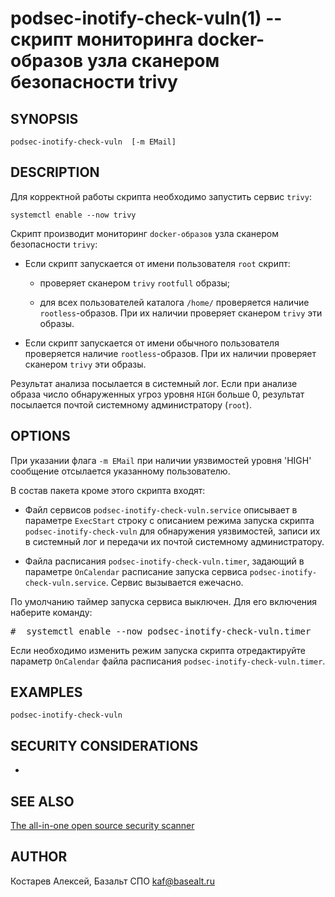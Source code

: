 podsec-inotify-check-vuln(1) -- скрипт мониторинга docker-образов узла сканером безопасности trivy
================================

## SYNOPSIS

`podsec-inotify-check-vuln  [-m EMail]`

## DESCRIPTION

Для корректной работы скрипта необходимо запустить сервис `trivy`:
```
systemctl enable --now trivy
```

Скрипт производит мониторинг `docker-образов` узла сканером безопасности `trivy`:

- Если скрипт запускается от имени пользователя `root` скрипт:

    * проверяет сканером `trivy` `rootfull` образы;

    * для всех пользователей каталога `/home/` проверяется наличие `rootless`-образов. При их наличии проверяет сканером `trivy` эти образы.

- Если скрипт запускается от имени обычного пользователя проверяется наличие `rootless`-образов. При их наличии проверяет сканером `trivy` эти образы.

Результат анализа посылается в системный лог.
Если при анализе образа число обнаруженных угроз уровня `HIGH` больше 0, результат посылается почтой системному администратору (`root`).

## OPTIONS

При указании флага `-m EMail` при наличии уязвимостей уровня 'HIGH' сообщение отсылается указанному пользователю.

В состав пакета кроме этого скрипта входят:


- Файл сервисов `podsec-inotify-check-vuln.service` описывает в параметре `ExecStart` строку с описанием режима запуска скрипта `podsec-inotify-check-vuln` для обнаружения уязвимостей, записи их в системный лог и передачи их почтой системному администратору.

- Файла расписания `podsec-inotify-check-vuln.timer`, задающий в параметре `OnCalendar` расписание запуска сервиса `podsec-inotify-check-vuln.service`. Сервис вызывается ежечасно.

По умолчанию таймер запуска сервиса выключен. Для его включения наберите команду:
<pre>
#  systemctl enable --now podsec-inotify-check-vuln.timer
</pre>
Если необходимо изменить режим запуска скрипта отредактируйте параметр `OnCalendar` файла расписания `podsec-inotify-check-vuln.timer`.


## EXAMPLES

`podsec-inotify-check-vuln`

## SECURITY CONSIDERATIONS

-

## SEE ALSO

[The all-in-one open source security scanner](https://trivy.dev/)


## AUTHOR

Костарев Алексей, Базальт СПО
kaf@basealt.ru
